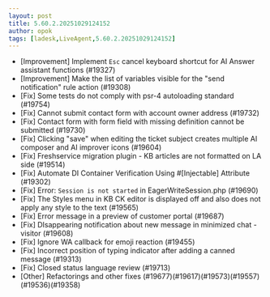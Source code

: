 ```yaml
---
layout: post
title: 5.60.2.20251029124152
author: opok
tags: [ladesk,LiveAgent,5.60.2.20251029124152]
---
```

- [Improvement] Implement `Esc` cancel keyboard shortcut for AI Answer assistant functions (#19327)
- [Improvement] Make the list of variables visible for the "send notification" rule action (#19308)
- [Fix] Some tests do not comply with psr-4 autoloading standard (#19754)
- [Fix] Cannot submit contact form with account owner address (#19732)
- [Fix] Contact form with form field with missing definition cannot be submitted (#19730)
- [Fix] Clicking "save" when editing the ticket subject creates multiple AI composer and AI improver icons (#19604)
- [Fix] Freshservice migration plugin - KB articles are not formatted on LA side (#19514)
- [Fix] Automate DI Container Verification Using #[Injectable] Attribute (#19302)
- [Fix] Error: `Session is not started` in EagerWriteSession.php (#19690)
- [Fix] The Styles menu in KB CK editor is displayed off and also does not apply any style to the text (#19565)
- [Fix] Error message in a preview of customer portal (#19687)
- [Fix] DIsappearing notification about new message in minimized chat - visitor (#19608)
- [Fix] Ignore WA callback for emoji reaction (#19455)
- [Fix] Incorrect position of typing indicator after adding a canned message (#19313)
- [Fix] Closed status language review (#19713)
- [Other] Refactorings and other fixes (#19677)(#19617)(#19573)(#19557)(#19536)(#19358)